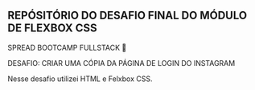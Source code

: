 ## REPÓSITÓRIO DO DESAFIO FINAL DO MÓDULO DE FLEXBOX CSS ##

SPREAD BOOTCAMP FULLSTACK  :rocket:

DESAFIO: CRIAR UMA CÓPIA DA PÁGINA DE LOGIN DO INSTAGRAM

Nesse desafio utilizei HTML e Felxbox CSS. 



